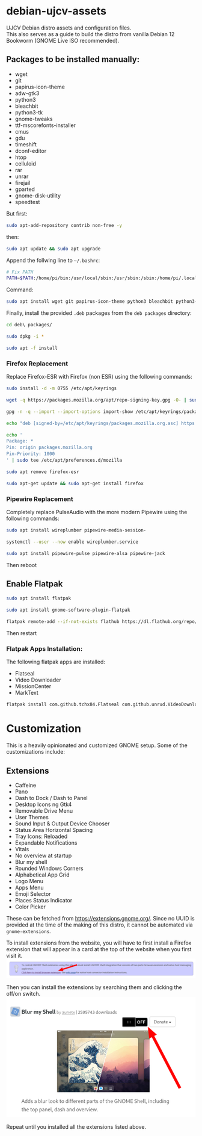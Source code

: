 # debian-ujcv-assets
UJCV Debian distro assets and configuration files.  
This also serves as a guide to build the distro from vanilla Debian 12 Bookworm (GNOME Live ISO recommended).

## Packages to be installed manually:
- wget
- git
- papirus-icon-theme
- adw-gtk3
- python3
- bleachbit
- python3-tk
- gnome-tweaks
- ttf-mscorefonts-installer
- cmus
- gdu
- timeshift
- dconf-editor
- htop
- celluloid
- rar
- unrar
- firejail
- gparted
- gnome-disk-utility
- speedtest

But first:
```bash
sudo apt-add-repository contrib non-free -y
```
then:

```bash
sudo apt update && sudo apt upgrade
```

Append the follwing line to `~/.bashrc`:  
```bash
# Fix PATH
PATH=$PATH:/home/pi/bin:/usr/local/sbin:/usr/sbin:/sbin:/home/pi/.local/bin:
```

Command:
```sh
sudo apt install wget git papirus-icon-theme python3 bleachbit python3-tk gnome-tweaks ttf-mscorefonts-installer cmus gdu timeshift dconf-editor htop celluloid rar unrar firejail gparted gnome-disk-utility speedtest-cli
```

Finally, install the provided `.deb` packages from the `deb packages` directory:

```bash
cd deb\ packages/
```

```bash
sudo dpkg -i *
```

```bash
sudo apt -f install
```

### Firefox Replacement

Replace Firefox-ESR with Firefox (non ESR) using the following commands:
```bash
sudo install -d -m 0755 /etc/apt/keyrings 
```

```bash
wget -q https://packages.mozilla.org/apt/repo-signing-key.gpg -O- | sudo tee /etc/apt/keyrings/packages.mozilla.org.asc > /dev/null
```

```bash
gpg -n -q --import --import-options import-show /etc/apt/keyrings/packages.mozilla.org.asc | awk '/pub/{getline; gsub(/^ +| +$/,""); if($0 == "35BAA0B33E9EB396F59CA838C0BA5CE6DC6315A3") print "\nThe key fingerprint matches ("$0").\n"; else print "\nVerification failed: the fingerprint ("$0") does not match the expected one.\n"}'
```

```bash
echo "deb [signed-by=/etc/apt/keyrings/packages.mozilla.org.asc] https://packages.mozilla.org/apt mozilla main" | sudo tee -a /etc/apt/sources.list.d/mozilla.list > /dev/null
```

```bash
echo '
Package: *
Pin: origin packages.mozilla.org
Pin-Priority: 1000
' | sudo tee /etc/apt/preferences.d/mozilla 
```

```bash
sudo apt remove firefox-esr
```

```bash
sudo apt-get update && sudo apt-get install firefox
```

### Pipewire Replacement
Completely replace PulseAudio with the more modern Pipewire using the following commands:

```bash
sudo apt install wireplumber pipewire-media-session-
```

```bash
systemctl --user --now enable wireplumber.service
```

```bash
sudo apt install pipewire-pulse pipewire-alsa pipewire-jack
```

Then reboot

## Enable Flatpak
```bash
sudo apt install flatpak
```

```bash
sudo apt install gnome-software-plugin-flatpak
```

```bash
flatpak remote-add --if-not-exists flathub https://dl.flathub.org/repo/flathub.flatpakrepo
```

Then restart

### Flatpak Apps Installation:
The following flatpak apps are installed:
- Flatseal
- Video Downloader
- MissionCenter
- MarkText

```bash
flatpak install com.github.tchx84.Flatseal com.github.unrud.VideoDownloader io.missioncenter.MissionCenter com.github.marktext.marktext
```

# Customization
This is a heavily opinionated and customized GNOME setup. Some of the customizations include:

## Extensions
- Caffeine
- Pano
- Dash to Dock / Dash to Panel
- Desktop Icons ng Gtk4
- Removable Drive Menu
- User Themes
- Sound Input & Output Device Chooser
- Status Area Horizontal Spacing
- Tray Icons: Reloaded
- Expandable Notifications
- Vitals
- No overview at startup
- Blur my shell
- Rounded Windows Corners
- Alphabetical App Grid
- Logo Menu
- Apps Menu
- Emoji Selector
- Places Status Indicator
- Color Picker

These can be fetched from https://extensions.gnome.org/. Since no UUID is provided at the time of the making of this distro, it cannot be automated via `gnome-extensions`.

To install extensions from the website, you will have to first install a Firefox extension that will appear in a card at the top of the website when you first visit it.
![Firefox Extension](screenshots/firefox-extension.png)

Then you can install the extensions by searching them and clicking the off/on switch.
![GNOME Extension](screenshots/gnome-extension.png)

Repeat until you installed all the extensions listed above.